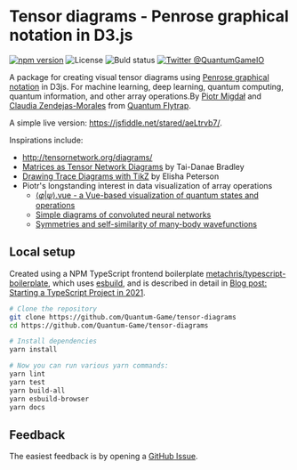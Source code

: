# Tensor diagrams - Penrose graphical notation in D3.js

[![npm version](https://badge.fury.io/js/tensor-diagrams.svg)](https://badge.fury.io/js/tensor-diagrams)
![License](https://img.shields.io/npm/l/tensor-diagrams)
![Buld status](https://github.com/Quantum-Game/tensor-diagrams/actions/workflows/lint-and-test.yml/badge.svg)
[![Twitter @QuantumGameIO](https://img.shields.io/twitter/follow/QuantumGameIO)](https://twitter.com/quantumgameio)

A package for creating visual tensor diagrams using [Penrose graphical notation](https://en.wikipedia.org/wiki/Penrose_graphical_notation) in D3js. For machine learning, deep learning, quantum computing, quantum information, and other array operations.By [Piotr Migdał](https://p.migdal.pl/) and [Claudia Zendejas-Morales](https://claudiazm.xyz/) from [Quantum Flytrap](https://quantumflytrap.com/).  

A simple live version: https://jsfiddle.net/stared/aeLtrvb7/.

Inspirations include:

* http://tensornetwork.org/diagrams/
* [Matrices as Tensor Network Diagrams](https://www.math3ma.com/blog/matrices-as-tensor-network-diagrams) by Tai-Danae Bradley
* [Drawing Trace Diagrams with TikZ](http://elishapeterson.wikidot.com/tikz:diagrams) by Elisha Peterson
* Piotr's longstanding interest in data visualization of array operations
  * [⟨𝜑|𝜓⟩.vue - a Vue-based visualization of quantum states and operations](https://github.com/Quantum-Game/bra-ket-vue)
  * [Simple diagrams of convoluted neural networks](https://p.migdal.pl/2018/09/15/simple-diagrams-deep-learning.html)
  * [Symmetries and self-similarity of many-body wavefunctions](https://arxiv.org/abs/1412.6796)


## Local setup

Created using a NPM TypeScript frontend boilerplate [metachris/typescript-boilerplate](https://github.com/metachris/typescript-boilerplate/), which uses [esbuild](https://esbuild.github.io/), and is described in detail in [Blog post: Starting a TypeScript Project in 2021](https://www.metachris.com/2021/03/bootstrapping-a-typescript-node.js-project/).

```bash
# Clone the repository
git clone https://github.com/Quantum-Game/tensor-diagrams
cd https://github.com/Quantum-Game/tensor-diagrams

# Install dependencies
yarn install

# Now you can run various yarn commands:
yarn lint
yarn test
yarn build-all
yarn esbuild-browser
yarn docs
```


## Feedback

The easiest feedback is by opening a [GitHub Issue](https://github.com/Quantum-Game/tensor-diagrams/issues).
